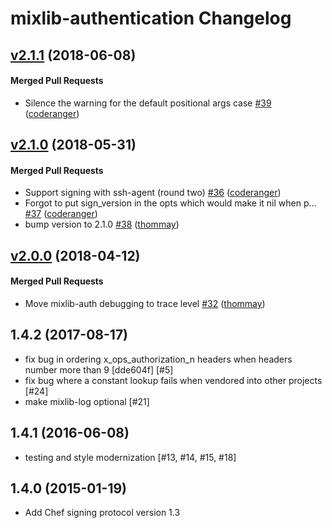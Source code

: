 # mixlib-authentication Changelog

<!-- latest_release -->
<!-- latest_release -->

<!-- release_rollup -->
<!-- release_rollup -->

<!-- latest_stable_release -->
## [v2.1.1](https://github.com/chef/mixlib-authentication/tree/v2.1.1) (2018-06-08)

#### Merged Pull Requests
- Silence the warning for the default positional args case [#39](https://github.com/chef/mixlib-authentication/pull/39) ([coderanger](https://github.com/coderanger))
<!-- latest_stable_release -->

## [v2.1.0](https://github.com/chef/mixlib-authentication/tree/v2.1.0) (2018-05-31)

#### Merged Pull Requests
-  Support signing with ssh-agent (round two) [#36](https://github.com/chef/mixlib-authentication/pull/36) ([coderanger](https://github.com/coderanger))
- Forgot to put sign_version in the opts which would make it nil when p… [#37](https://github.com/chef/mixlib-authentication/pull/37) ([coderanger](https://github.com/coderanger))
- bump version to 2.1.0 [#38](https://github.com/chef/mixlib-authentication/pull/38) ([thommay](https://github.com/thommay))

## [v2.0.0](https://github.com/chef/mixlib-authentication/tree/v2.0.0) (2018-04-12)

#### Merged Pull Requests
- Move mixlib-auth debugging to trace level [#32](https://github.com/chef/mixlib-authentication/pull/32) ([thommay](https://github.com/thommay))

## 1.4.2 (2017-08-17)

- fix bug in ordering x_ops_authorization_n headers when headers
  number more than 9 [dde604f] [#5]
- fix bug where a constant lookup fails when vendored into other
  projects [#24]
- make mixlib-log optional [#21]

## 1.4.1 (2016-06-08)

- testing and style modernization [#13, #14, #15, #18]

## 1.4.0 (2015-01-19)

- Add Chef signing protocol version 1.3